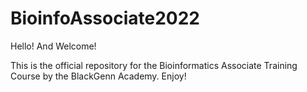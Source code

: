 # BioinfoAssociate2022

Hello! And Welcome!

This is the official repository for the Bioinformatics Associate Training Course by the BlackGenn Academy. Enjoy!
